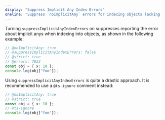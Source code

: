 ```yaml
---
display: "Suppress Implicit Any Index Errors"
oneline: "Suppress `noImplicitAny` errors for indexing objects lacking index signatures"
---
```


Turning `suppressImplicitAnyIndexErrors` on suppresses reporting the error about implicit anys when indexing into objects, as shown in the following example:

```ts twoslash
// @noImplicitAny: true
// @suppressImplicitAnyIndexErrors: false
// @strict: true
// @errors: 7053
const obj = { x: 10 };
console.log(obj["foo"]);
```

Using `suppressImplicitAnyIndexErrors` is quite a drastic approach. It is recommended to use a `@ts-ignore` comment instead:

```ts twoslash
// @noImplicitAny: true
// @strict: true
const obj = { x: 10 };
// @ts-ignore
console.log(obj["foo"]);
```
